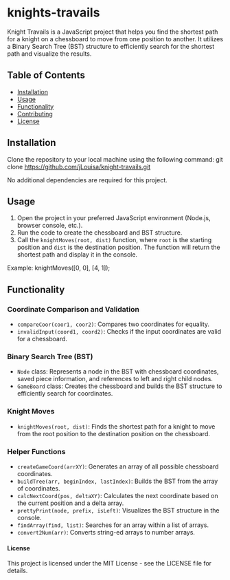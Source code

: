 # knights-travails

Knight Travails is a JavaScript project that helps you find the shortest path for a knight on a chessboard to move from one position to another. It utilizes a Binary Search Tree (BST) structure to efficiently search for the shortest path and visualize the results.

## Table of Contents

- [Installation](#installation)
- [Usage](#usage)
- [Functionality](#functionality)
- [Contributing](#contributing)
- [License](#license)

## Installation

Clone the repository to your local machine using the following command:
git clone https://github.com/jLouisa/knight-travails.git

No additional dependencies are required for this project.

## Usage

1. Open the project in your preferred JavaScript environment (Node.js, browser console, etc.).
2. Run the code to create the chessboard and BST structure.
3. Call the `knightMoves(root, dist)` function, where `root` is the starting position and `dist` is the destination position. The function will return the shortest path and display it in the console.

Example:
knightMoves([0, 0], [4, 1]);

## Functionality

### Coordinate Comparison and Validation

- `compareCoor(coor1, coor2)`: Compares two coordinates for equality.
- `invalidInput(coord1, coord2)`: Checks if the input coordinates are valid for a chessboard.

### Binary Search Tree (BST)

- `Node` class: Represents a node in the BST with chessboard coordinates, saved piece information, and references to left and right child nodes.
- `GameBoard` class: Creates the chessboard and builds the BST structure to efficiently search for coordinates.

### Knight Moves

- `knightMoves(root, dist)`: Finds the shortest path for a knight to move from the root position to the destination position on the chessboard.

### Helper Functions

- `createGameCoord(arrXY)`: Generates an array of all possible chessboard coordinates.
- `buildTree(arr, beginIndex, lastIndex)`: Builds the BST from the array of coordinates.
- `calcNextCoord(pos, deltaXY)`: Calculates the next coordinate based on the current position and a delta array.
- `prettyPrint(node, prefix, isLeft)`: Visualizes the BST structure in the console.
- `findArray(find, list)`: Searches for an array within a list of arrays.
- `convert2Num(arr)`: Converts string-ed arrays to number arrays.

#### License

This project is licensed under the MIT License - see the LICENSE file for details.
